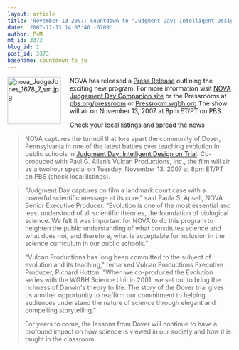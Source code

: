 ```yaml
---
layout: article
title: 'November 13 2007: Countdown to "Judgment Day: Intelligent Design on Trial"'
date: '2007-11-13 14:03:40 -0700'
author: PvM
mt_id: 3373
blog_id: 2
post_id: 3373
basename: countdown_to_ju
---
```

[<img src="{{ site.baseurl }}/uploads/2007/nova_JudgeJones_1678_7_sm-thumb-120x106.jpg" alt="nova_JudgeJones_1678_7_sm.jpg" width="120" height="106" style="float: left; margin: 0 20px 20px 0;" class="mt-image-left" />](http://pandasthumb.org/archives/nova_JudgeJones_1678_7_sm.html)NOVA has released a [Press Release](http://pressroom.wgbh.org/assets/txt/nova_11.13.07_release_1678.pdf) outlining the exciting new program. For more information visit [NOVA Judgement Day Companion site](http://www.pbs.org/nova/id) or the Pressrooms at  [pbs.org/pressroom](http://pbs.org/pressroom) or  [Pressroom.wgbh.org](http://Pressroom.wgbh.org)
The show will air on November 13, 2007 at 8pm ET/PT on PBS.

Check your [local listings](http://www.pbs.org/tvschedules/) and spread the news

> NOVA captures the turmoil that tore apart the community of Dover, Pennsylvania in one of the latest battles over teaching evolution in public schools in [Judgment Day: Intelligent Design on Trial](http://www.pbs.org/nova/id). Co-produced with Paul G. Allen’s Vulcan Productions, Inc., the film will air as a twohour special on Tuesday, November 13, 2007 at 8pm ET/PT on PBS (check local listings).

> "Judgment Day captures on film a landmark court case with a powerful scientific message at its core,” said Paula S. Apsell, NOVA Senior Executive Producer. “Evolution is one of the most essential and least understood of all scientific theories, the foundation of biological science. We felt it was important for NOVA to do this program to heighten the public understanding of what constitutes science and what does not, and therefore, what is acceptable for inclusion in the science curriculum in our public schools.” 
> 
> "Vulcan Productions has long been committed to the subject of evolution and its teaching," remarked Vulcan Productions Executive Producer, Richard Hutton. "When we co-produced the Evolution series with the WGBH Science Unit in 2001, we set out to bring the richness of Darwin's theory to life. The story of the Dover trial gives us another opportunity to reaffirm our commitment to helping audiences understand the nature of science through elegant and compelling storytelling." 
> 
> For years to come, the lessons from Dover will continue to have a profound impact on how science is viewed in our society and how it is taught in the classroom.
